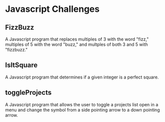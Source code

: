 # Javascript Challenges
## FizzBuzz
A Javascript program that replaces multiples of 3 with the word "fizz," multiples of 5 with the word "buzz," and multples of both 3 and 5 with "fizzbuzz."

## IsItSquare
A Javascript program that determines if a given integer is a perfect square.

## toggleProjects
A Javascript program that allows the user to toggle a projects list open in a menu and change the symbol from a side pointing arrow to a down pointing arrow.
